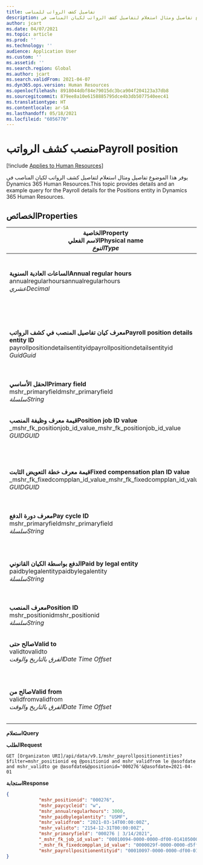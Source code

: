 ```yaml
---
title: تفاصيل كشف الرواتب للمناصب
description: يوفر هذا الموضوع تفاصيل ومثال استعلام لتفاصيل كشف الرواتب لكيان المناصب في Dynamics 365 Human Resources.
author: jcart
ms.date: 04/07/2021
ms.topic: article
ms.prod: ''
ms.technology: ''
audience: Application User
ms.custom: ''
ms.assetid: ''
ms.search.region: Global
ms.author: jcart
ms.search.validFrom: 2021-04-07
ms.dyn365.ops.version: Human Resources
ms.openlocfilehash: 8918044dbf84e79015dc3bca904f204123a37db8
ms.sourcegitcommit: 879ee8a10e6158885795dce4b3db5077540eec41
ms.translationtype: HT
ms.contentlocale: ar-SA
ms.lasthandoff: 05/18/2021
ms.locfileid: "6056770"
---
```

# <a name="payroll-position"></a><span data-ttu-id="a02bc-103">منصب كشف الرواتب</span><span class="sxs-lookup"><span data-stu-id="a02bc-103">Payroll position</span></span>

[!include [Applies to Human Resources](../includes/applies-to-hr.md)]

<span data-ttu-id="a02bc-104">يوفر هذا الموضوع تفاصيل ومثال استعلام لتفاصيل كشف الرواتب لكيان المناصب في Dynamics 365 Human Resources.</span><span class="sxs-lookup"><span data-stu-id="a02bc-104">This topic provides details and an example query for the Payroll details for the Positions entity in Dynamics 365 Human Resources.</span></span>

## <a name="properties"></a><span data-ttu-id="a02bc-105">الخصائص</span><span class="sxs-lookup"><span data-stu-id="a02bc-105">Properties</span></span>

| <span data-ttu-id="a02bc-106">الخاصية</span><span class="sxs-lookup"><span data-stu-id="a02bc-106">Property</span></span><br><span data-ttu-id="a02bc-107">**الاسم الفعلي**</span><span class="sxs-lookup"><span data-stu-id="a02bc-107">**Physical name**</span></span><br><span data-ttu-id="a02bc-108">**_النوع_**</span><span class="sxs-lookup"><span data-stu-id="a02bc-108">**_Type_**</span></span> | <span data-ttu-id="a02bc-109">استخدام</span><span class="sxs-lookup"><span data-stu-id="a02bc-109">Use</span></span> | <span data-ttu-id="a02bc-110">الوصف</span><span class="sxs-lookup"><span data-stu-id="a02bc-110">Description</span></span> |
| --- | --- | --- |
| <span data-ttu-id="a02bc-111">**الساعات العادية السنوية**</span><span class="sxs-lookup"><span data-stu-id="a02bc-111">**Annual regular hours**</span></span><br><span data-ttu-id="a02bc-112">annualregularhours</span><span class="sxs-lookup"><span data-stu-id="a02bc-112">annualregularhours</span></span><br><span data-ttu-id="a02bc-113">*عشري*</span><span class="sxs-lookup"><span data-stu-id="a02bc-113">*Decimal*</span></span> | <span data-ttu-id="a02bc-114">للقراءة فقط</span><span class="sxs-lookup"><span data-stu-id="a02bc-114">Read-only</span></span><br><span data-ttu-id="a02bc-115">مطلوب</span><span class="sxs-lookup"><span data-stu-id="a02bc-115">Required</span></span> | <span data-ttu-id="a02bc-116">ساعات العمل الدورية السنوية المحددة في المنصب.</span><span class="sxs-lookup"><span data-stu-id="a02bc-116">Annual regular hours defined on the position.</span></span>  |
| <span data-ttu-id="a02bc-117">**معرف كيان تفاصيل المنصب في كشف الرواتب**</span><span class="sxs-lookup"><span data-stu-id="a02bc-117">**Payroll position details entity ID**</span></span><br><span data-ttu-id="a02bc-118">payrollpositiondetailsentityid</span><span class="sxs-lookup"><span data-stu-id="a02bc-118">payrollpositiondetailsentityid</span></span><br><span data-ttu-id="a02bc-119">*Guid*</span><span class="sxs-lookup"><span data-stu-id="a02bc-119">*Guid*</span></span> | <span data-ttu-id="a02bc-120">مطلوب</span><span class="sxs-lookup"><span data-stu-id="a02bc-120">Required</span></span><br><span data-ttu-id="a02bc-121">منشأ بواسطة النظام.</span><span class="sxs-lookup"><span data-stu-id="a02bc-121">System generated.</span></span> | <span data-ttu-id="a02bc-122">قيمة معرف GUID منشأ بواسطة النظام لتعريف المنصب بشكل فريد.</span><span class="sxs-lookup"><span data-stu-id="a02bc-122">A system-generated GUID value to uniquely identify the position.</span></span>  |
| <span data-ttu-id="a02bc-123">**الحقل الأساسي**</span><span class="sxs-lookup"><span data-stu-id="a02bc-123">**Primary field**</span></span><br><span data-ttu-id="a02bc-124">mshr_primaryfield</span><span class="sxs-lookup"><span data-stu-id="a02bc-124">mshr_primaryfield</span></span><br><span data-ttu-id="a02bc-125">*سلسلة*</span><span class="sxs-lookup"><span data-stu-id="a02bc-125">*String*</span></span> | <span data-ttu-id="a02bc-126">مطلوب</span><span class="sxs-lookup"><span data-stu-id="a02bc-126">Required</span></span><br><span data-ttu-id="a02bc-127">النظام منشأ</span><span class="sxs-lookup"><span data-stu-id="a02bc-127">System generated</span></span> |  |
| <span data-ttu-id="a02bc-128">**قيمة معرف وظيفة المنصب**</span><span class="sxs-lookup"><span data-stu-id="a02bc-128">**Position job ID value**</span></span><br><span data-ttu-id="a02bc-129">_mshr_fk_positionjob_id_value</span><span class="sxs-lookup"><span data-stu-id="a02bc-129">_mshr_fk_positionjob_id_value</span></span><br><span data-ttu-id="a02bc-130">*GUID*</span><span class="sxs-lookup"><span data-stu-id="a02bc-130">*GUID*</span></span> | <span data-ttu-id="a02bc-131">للقراءة فقط</span><span class="sxs-lookup"><span data-stu-id="a02bc-131">Read-only</span></span><br><span data-ttu-id="a02bc-132">مطلوب</span><span class="sxs-lookup"><span data-stu-id="a02bc-132">Required</span></span><br><span data-ttu-id="a02bc-133">مفتاح خارجي:mshr_PayrollPositionJobEntity لـ mshr_payrollpositionjobentity</span><span class="sxs-lookup"><span data-stu-id="a02bc-133">Foreign key:mshr_PayrollPositionJobEntity of the mshr_payrollpositionjobentity</span></span> |<span data-ttu-id="a02bc-134">معرف الوظيفة المقترنة بالمنصب.</span><span class="sxs-lookup"><span data-stu-id="a02bc-134">The ID of the job associated with the position.</span></span>|
| <span data-ttu-id="a02bc-135">**قيمة معرف خطة التعويض الثابت**</span><span class="sxs-lookup"><span data-stu-id="a02bc-135">**Fixed compensation plan ID value**</span></span><br><span data-ttu-id="a02bc-136">_mshr_fk_fixedcompplan_id_value</span><span class="sxs-lookup"><span data-stu-id="a02bc-136">_mshr_fk_fixedcompplan_id_value</span></span><br><span data-ttu-id="a02bc-137">*GUID*</span><span class="sxs-lookup"><span data-stu-id="a02bc-137">*GUID*</span></span> | <span data-ttu-id="a02bc-138">للقراءة فقط</span><span class="sxs-lookup"><span data-stu-id="a02bc-138">Read-only</span></span><br><span data-ttu-id="a02bc-139">مطلوب</span><span class="sxs-lookup"><span data-stu-id="a02bc-139">Required</span></span><br><span data-ttu-id="a02bc-140">مفتاح خارجي: mshr_FixedCompPlan_id لـ mshr_payrollfixedcompensationplanentity</span><span class="sxs-lookup"><span data-stu-id="a02bc-140">Foreign key: mshr_FixedCompPlan_id of mshr_payrollfixedcompensationplanentity</span></span>  | <span data-ttu-id="a02bc-141">معرف خطة التعويض الثابت المقترنة بالمنصب.</span><span class="sxs-lookup"><span data-stu-id="a02bc-141">The ID of the fixed compensation plan associated with the position.</span></span> |
| <span data-ttu-id="a02bc-142">**معرف دورة الدفع**</span><span class="sxs-lookup"><span data-stu-id="a02bc-142">**Pay cycle ID**</span></span><br><span data-ttu-id="a02bc-143">mshr_primaryfield</span><span class="sxs-lookup"><span data-stu-id="a02bc-143">mshr_primaryfield</span></span><br><span data-ttu-id="a02bc-144">*سلسلة*</span><span class="sxs-lookup"><span data-stu-id="a02bc-144">*String*</span></span> | <span data-ttu-id="a02bc-145">للقراءة فقط</span><span class="sxs-lookup"><span data-stu-id="a02bc-145">Read-only</span></span><br><span data-ttu-id="a02bc-146">مطلوب</span><span class="sxs-lookup"><span data-stu-id="a02bc-146">Required</span></span> | <span data-ttu-id="a02bc-147">دورة الدفع المحددة في المنصب.</span><span class="sxs-lookup"><span data-stu-id="a02bc-147">The pay cycle defined on the position.</span></span> |
| <span data-ttu-id="a02bc-148">**الدفع بواسطة الكيان القانوني**</span><span class="sxs-lookup"><span data-stu-id="a02bc-148">**Paid by legal entity**</span></span><br><span data-ttu-id="a02bc-149">paidbylegalentity</span><span class="sxs-lookup"><span data-stu-id="a02bc-149">paidbylegalentity</span></span><br><span data-ttu-id="a02bc-150">*سلسلة*</span><span class="sxs-lookup"><span data-stu-id="a02bc-150">*String*</span></span> | <span data-ttu-id="a02bc-151">للقراءة فقط</span><span class="sxs-lookup"><span data-stu-id="a02bc-151">Read-only</span></span><br><span data-ttu-id="a02bc-152">مطلوب</span><span class="sxs-lookup"><span data-stu-id="a02bc-152">Required</span></span> | <span data-ttu-id="a02bc-153">الكيان القانوني المحدد في المنصب المسؤول عن إصدار الدفع.</span><span class="sxs-lookup"><span data-stu-id="a02bc-153">The legal entity defined on the positoin responsible for issuing payment.</span></span> |
| <span data-ttu-id="a02bc-154">**معرف المنصب**</span><span class="sxs-lookup"><span data-stu-id="a02bc-154">**Position ID**</span></span><br><span data-ttu-id="a02bc-155">mshr_positionid</span><span class="sxs-lookup"><span data-stu-id="a02bc-155">mshr_positionid</span></span><br><span data-ttu-id="a02bc-156">*سلسلة*</span><span class="sxs-lookup"><span data-stu-id="a02bc-156">*String*</span></span> | <span data-ttu-id="a02bc-157">للقراءة فقط</span><span class="sxs-lookup"><span data-stu-id="a02bc-157">Read-only</span></span><br><span data-ttu-id="a02bc-158">مطلوب</span><span class="sxs-lookup"><span data-stu-id="a02bc-158">Required</span></span> | <span data-ttu-id="a02bc-159">معرف المنصب.</span><span class="sxs-lookup"><span data-stu-id="a02bc-159">The ID of the position.</span></span> |
| <span data-ttu-id="a02bc-160">**صالح حتى**</span><span class="sxs-lookup"><span data-stu-id="a02bc-160">**Valid to**</span></span><br><span data-ttu-id="a02bc-161">validto</span><span class="sxs-lookup"><span data-stu-id="a02bc-161">validto</span></span><br><span data-ttu-id="a02bc-162">*الفرق بالتاريخ والوقت*</span><span class="sxs-lookup"><span data-stu-id="a02bc-162">*Date Time Offset*</span></span> | <span data-ttu-id="a02bc-163">للقراءة فقط</span><span class="sxs-lookup"><span data-stu-id="a02bc-163">Read-only</span></span><br><span data-ttu-id="a02bc-164">مطلوب</span><span class="sxs-lookup"><span data-stu-id="a02bc-164">Required</span></span> |<span data-ttu-id="a02bc-165">تاريخ بدء صلاحيه تفاصيل المنصب.</span><span class="sxs-lookup"><span data-stu-id="a02bc-165">The date the position details are valid from.</span></span>  |
| <span data-ttu-id="a02bc-166">**صالح من**</span><span class="sxs-lookup"><span data-stu-id="a02bc-166">**Valid from**</span></span><br><span data-ttu-id="a02bc-167">validfrom</span><span class="sxs-lookup"><span data-stu-id="a02bc-167">validfrom</span></span><br><span data-ttu-id="a02bc-168">*الفرق بالتاريخ والوقت*</span><span class="sxs-lookup"><span data-stu-id="a02bc-168">*Date Time Offset*</span></span> | <span data-ttu-id="a02bc-169">للقراءة فقط</span><span class="sxs-lookup"><span data-stu-id="a02bc-169">Read-only</span></span><br><span data-ttu-id="a02bc-170">مطلوب</span><span class="sxs-lookup"><span data-stu-id="a02bc-170">Required</span></span> |<span data-ttu-id="a02bc-171">تاريخ انتهاء صلاحيه تفاصيل المنصب.</span><span class="sxs-lookup"><span data-stu-id="a02bc-171">The date the position details are valid to.</span></span>  |

<span data-ttu-id="a02bc-172">**استعلام**</span><span class="sxs-lookup"><span data-stu-id="a02bc-172">**Query**</span></span>

<span data-ttu-id="a02bc-173">**الطلب**</span><span class="sxs-lookup"><span data-stu-id="a02bc-173">**Request**</span></span>

```http
GET [Organizaton URI]/api/data/v9.1/mshr_payrollpositionentities?$filter=mshr_positionid eq @positionid and mshr_validfrom le @asofdate and mshr_validto ge @asofdate&@positionid='000276'&@asofdate=2021-04-01
```

<span data-ttu-id="a02bc-174">**استجابة**</span><span class="sxs-lookup"><span data-stu-id="a02bc-174">**Response**</span></span>

```json
{
            "mshr_positionid": "000276",
            "mshr_paycycleid": "w",
            "mshr_annualregularhours": 3000,
            "mshr_paidbylegalentity": "USMF",
            "mshr_validfrom": "2021-03-14T00:00:00Z",
            "mshr_validto": "2154-12-31T00:00:00Z",
            "mshr_primaryfield": "000276 | 3/14/2021",
            "_mshr_fk_job_id_value": "00010094-0000-0000-df00-014105000000",
            "_mshr_fk_fixedcompplan_id_value": "0000029f-0000-0000-d5ff-004105000000",
            "mshr_payrollpositionentityid": "00010097-0000-0000-df00-014105000000"
}
```
